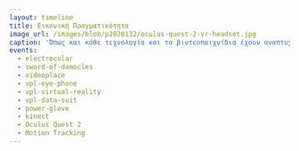 ```yaml
---
layout: timeline
title: Εικονική Πραγματικότητα
image_url: /images/blob/p2020132/oculus-quest-2-vr-headset.jpg
caption: 'Όπως και κάθε τεχνολογία και τα βιντεοπαιχνίδια έχουν αναπτυχθεί τόσο όσον αφορά τα γραφικά όσο και τον τρόπο με τον οποίο μπορεί κανείς να τα χειριστεί. Συγκεκριμένα, η εφαρμογή της επαυξημένης πραγματικότητας στον τομέα των βιντεοπαιχνιδιών έφερε επανάσταση στον τομέα αυτόν και οι νέες γενιές μπορούν να διασκεδάσουν παίζοντας παιχνίδια ενώ ταυτόχρονα χρησιμοποιούν σχεδόν όλες τους τις αισθήσεις για να το πετύχουν.'
events:
  - electrocular 
  - sword-of-damocles 
  - videoplace
  - vpl-eye-phone
  - vpl-virtual-reality
  - vpl-data-suit
  - power-glove
  - kinect
  - Oculus Quest 2
  - Motion Tracking
---
```

